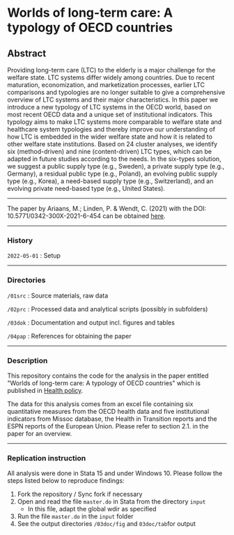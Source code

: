 # Worlds of long-term care: A typology of OECD countries

## Abstract

Providing long-term care (LTC) to the elderly is a major challenge for the welfare state. LTC systems differ widely among countries. Due to recent maturation, economization, and marketization processes, earlier LTC comparisons and typologies are no longer suitable to give a comprehensive overview of LTC systems and their major characteristics. In this paper we introduce a new typology of LTC systems in the OECD world, based on most recent OECD data and a unique set of institutional indicators. This typology aims to make LTC systems more comparable to welfare state and healthcare system typologies and thereby improve our understanding of how LTC is embedded in the wider welfare state and how it is related to other welfare state institutions. Based on 24 cluster analyses, we identify six (method-driven) and nine (content-driven) LTC types, which can be adapted in future studies according to the needs. In the six-types solution, we suggest a public supply type (e.g., Sweden), a private supply type (e.g., Germany), a residual public type (e.g., Poland), an evolving public supply type (e.g., Korea), a need-based supply type (e.g., Switzerland), and an evolving private need-based type (e.g., United States).

----

The paper by Ariaans, M.; Linden, P. & Wendt, C. (2021) with the DOI: 10.5771/0342-300X-2021-6-454 can be obtained [here](https://www.sciencedirect.com/science/article/pii/S016885102100052X).

----

### History

`2022-05-01`
:  Setup

---

### Directories

`/01src`
:  Source materials, raw data

`/02prc`
:  Processed data and analytical scripts (possibly in subfolders)

`/03dok`
:  Documentation and output incl. figures and tables

`/04pap`
:  References for obtaining the paper

---

### Description

This repository contains the code for the analysis in the paper entitled "Worlds of long-term care: A typology of OECD countries" which is published in [Health policy](https://www.sciencedirect.com/science/article/pii/S016885102100052X).

The data for this analysis comes from an excel file containing six quantitative measures from the OECD health data and five institutional indicators from Missoc database, the Health in Transition reports and the ESPN reports of the European Union. Please refer to section 2.1. in the paper for an overview.

---

### Replication instruction

All analysis were done in Stata 15 and under Windows 10. Please follow the steps listed below to reproduce findings:

1. Fork the repository / Sync fork if necessary
2. Open and read the file `master.do` in Stata from the directory `input`
    - In this file, adapt the global wdir as specified
3. Run the file `master.do` in the `input` folder
4. See the output directories `/03doc/fig` and `03doc/tab`for output
